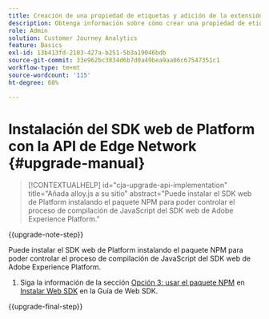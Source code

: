 ```yaml
---
title: Creación de una propiedad de etiquetas y adición de la extensión Web SDK
description: Obtenga información sobre cómo crear una propiedad de etiquetas y añadir la extensión Web SDK
role: Admin
solution: Customer Journey Analytics
feature: Basics
exl-id: 13b413fd-2103-427a-b251-5b3a19046bdb
source-git-commit: 33e962bc3834d6b7d0a49bea9aa06c67547351c1
workflow-type: tm+mt
source-wordcount: '115'
ht-degree: 60%

---
```


# Instalación del SDK web de Platform con la API de Edge Network {#upgrade-manual}

<!-- markdownlint-disable MD034 -->

>[!CONTEXTUALHELP]
>id="cja-upgrade-api-implementation"
>title="Añada alloy.js a su sitio"
>abstract="Puede instalar el SDK web de Platform instalando el paquete NPM para poder controlar el proceso de compilación de JavaScript del SDK web de Adobe Experience Platform."

<!-- markdownlint-enable MD034 -->

{{upgrade-note-step}}

Puede instalar el SDK web de Platform instalando el paquete NPM para poder controlar el proceso de compilación de JavaScript del SDK web de Adobe Experience Platform.

1. Siga la información de la sección [Opción 3: usar el paquete NPM](https://experienceleague.adobe.com/es/docs/experience-platform/edge/fundamentals/installing-the-sdk#option-3-using-the-npm-package) en [Instalar Web SDK](https://experienceleague.adobe.com/es/docs/experience-platform/edge/fundamentals/installing-the-sdk) en la Guía de Web SDK.

{{upgrade-final-step}}

